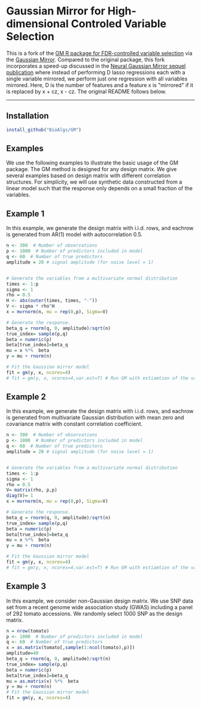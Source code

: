 # Gaussian Mirror for High-dimensional Controled Variable Selection

This is a fork of the [GM R package for FDR-controlled variable selection](https://github.com/BioAlgs/GM) via the [Gaussian Mirror](https://arxiv.org/abs/1911.09761). Compared to the original package, this fork incorporates a speed-up discussed in the [Neural Gaussian Mirror sequel publication](https://arxiv.org/abs/2010.06175) where instead of performing D lasso regressions each with a single variable mirrored, we perform just one regression with all variables mirrored. Here, D is the number of features and a feature x is "mirrored" if it is replaced by x + cz, x - cz. The original README follows below. 

---

## Installation
```R
install_github("BioAlgs/GM")
```

## Examples
We use the following examples to illustrate the basic usage of the GM package. The GM method is designed for any design matrix. We give several examples based on design matrix with different correlation structures. For simplicity, we will use synthetic data constructed from a linear model such that the response only depends on a small fraction of the variables.

## Example 1
In this example, we generate the design matrix with i.i.d. rows, and eachrow is generated from AR(1) model with autocorrelation 0.5. 


```R
n <- 300  # Number of observations
p <- 1000  # Number of predictors included in model
q <- 60  # Number of true predictors
amplitude = 20 # signal amplitude (for noise level = 1) 


# Generate the variables from a multivariate normal distribution
times <- 1:p
sigma <- 1
rho = 0.5
H <- abs(outer(times, times, "-"))
V <- sigma * rho^H
x = mvrnorm(n, mu = rep(0,p), Sigma=V)

# Generate the response.
beta_q = rnorm(q, 0, amplitude)/sqrt(n)
true_index= sample(p,q)
beta = numeric(p)
beta[true_index]=beta_q
mu = x %*%  beta
y = mu + rnorm(n)

# Fit the Gaussian mirror model
fit = gm(y, x, ncores=4)
# fit = gm(y, x, ncores=4,var.est=T) # Run GM with estiamtion of the variance of FDR

```



## Example 2
In this example, we generate the design matrix with i.i.d. rows, and eachrow is generated from multivariate Gaussian distribution with mean zero and covariance matrix with constant correlation coefficient. 

```R
n <- 300  # Number of observations
p <- 1000  # Number of predictors included in model
q <- 60  # Number of true predictors
amplitude = 20 # signal amplitude (for noise level = 1) 


# Generate the variables from a multivariate normal distribution
times <- 1:p
sigma <- 1
rho = 0.5
V= matrix(rho, p,p)
diag(V)= 1
x = mvrnorm(n, mu = rep(0,p), Sigma=V)

# Generate the response.
beta_q = rnorm(q, 0, amplitude)/sqrt(n)
true_index= sample(p,q)
beta = numeric(p)
beta[true_index]=beta_q
mu = x %*%  beta
y = mu + rnorm(n)

# Fit the Gaussian mirror model
fit = gm(y, x, ncores=4)
# fit = gm(y, x, ncores=4,var.est=T) # Run GM with estiamtion of the variance of FDR

```


## Example 3
In this example, we consider non-Gaussian design matrix. We use SNP data set from a recent genome wide association study (GWAS) including a panel of 292 tomato accessions. We randomly select 1000 SNP as the design matrix.

```R
n = nrow(tomato)
p <- 1000  # Number of predictors included in model
q <- 60  # Number of true predictors
x = as.matrix(tomato[,sample(1:ncol(tomato),p)])
amplitude=40
beta_q = rnorm(q, 0, amplitude)/sqrt(n)
true_index= sample(p,q)
beta = numeric(p)
beta[true_index]=beta_q
mu = as.matrix(x) %*%  beta
y = mu + rnorm(n)
# Fit the Gaussian mirror model
fit = gm(y, x, ncores=4)
```







